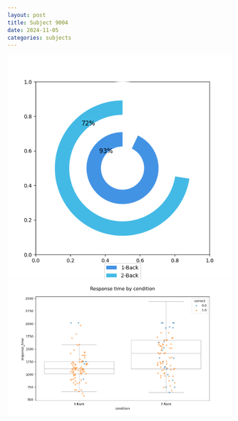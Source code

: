 ```yaml
---
layout: post
title: Subject 9004
date: 2024-11-05
categories: subjects
---
```


![](data/9004/run-8/9004_accuracy_by_condition.png)
![](data/9004/run-8/9004_response_time_by_condition.png)
